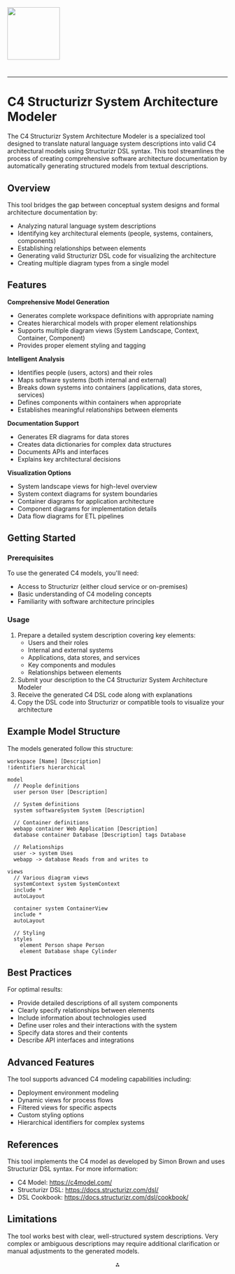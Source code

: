 <img src="https://r2cdn.perplexity.ai/pplx-full-logo-primary-dark%402x.png" class="logo" width="120"/>

# 

---

# C4 Structurizr System Architecture Modeler

The C4 Structurizr System Architecture Modeler is a specialized tool designed to translate natural language system descriptions into valid C4 architectural models using Structurizr DSL syntax. This tool streamlines the process of creating comprehensive software architecture documentation by automatically generating structured models from textual descriptions.

## Overview

This tool bridges the gap between conceptual system designs and formal architecture documentation by:

- Analyzing natural language system descriptions
- Identifying key architectural elements (people, systems, containers, components)
- Establishing relationships between elements
- Generating valid Structurizr DSL code for visualizing the architecture
- Creating multiple diagram types from a single model


## Features

**Comprehensive Model Generation**

- Generates complete workspace definitions with appropriate naming
- Creates hierarchical models with proper element relationships
- Supports multiple diagram views (System Landscape, Context, Container, Component)
- Provides proper element styling and tagging

**Intelligent Analysis**

- Identifies people (users, actors) and their roles
- Maps software systems (both internal and external)
- Breaks down systems into containers (applications, data stores, services)
- Defines components within containers when appropriate
- Establishes meaningful relationships between elements

**Documentation Support**

- Generates ER diagrams for data stores
- Creates data dictionaries for complex data structures
- Documents APIs and interfaces
- Explains key architectural decisions

**Visualization Options**

- System landscape views for high-level overview
- System context diagrams for system boundaries
- Container diagrams for application architecture
- Component diagrams for implementation details
- Data flow diagrams for ETL pipelines


## Getting Started

### Prerequisites

To use the generated C4 models, you'll need:

- Access to Structurizr (either cloud service or on-premises)
- Basic understanding of C4 modeling concepts
- Familiarity with software architecture principles


### Usage

1. Prepare a detailed system description covering key elements:
    - Users and their roles
    - Internal and external systems
    - Applications, data stores, and services
    - Key components and modules
    - Relationships between elements
2. Submit your description to the C4 Structurizr System Architecture Modeler
3. Receive the generated C4 DSL code along with explanations
4. Copy the DSL code into Structurizr or compatible tools to visualize your architecture

## Example Model Structure

The models generated follow this structure:

```
workspace [Name] [Description]
!identifiers hierarchical

model
  // People definitions
  user person User [Description]
  
  // System definitions
  system softwareSystem System [Description]
  
  // Container definitions
  webapp container Web Application [Description]
  database container Database [Description] tags Database
  
  // Relationships
  user -> system Uses
  webapp -> database Reads from and writes to

views
  // Various diagram views
  systemContext system SystemContext
  include *
  autoLayout
  
  container system ContainerView
  include *
  autoLayout
  
  // Styling
  styles
    element Person shape Person
    element Database shape Cylinder
```


## Best Practices

For optimal results:

- Provide detailed descriptions of all system components
- Clearly specify relationships between elements
- Include information about technologies used
- Define user roles and their interactions with the system
- Specify data stores and their contents
- Describe API interfaces and integrations


## Advanced Features

The tool supports advanced C4 modeling capabilities including:

- Deployment environment modeling
- Dynamic views for process flows
- Filtered views for specific aspects
- Custom styling options
- Hierarchical identifiers for complex systems


## References

This tool implements the C4 model as developed by Simon Brown and uses Structurizr DSL syntax. For more information:

- C4 Model: https://c4model.com/
- Structurizr DSL: https://docs.structurizr.com/dsl/
- DSL Cookbook: https://docs.structurizr.com/dsl/cookbook/


## Limitations

The tool works best with clear, well-structured system descriptions. Very complex or ambiguous descriptions may require additional clarification or manual adjustments to the generated models.

<div style="text-align: center">⁂</div>

[^1]: https://ppl-ai-file-upload.s3.amazonaws.com/web/direct-files/collection_efbac38f-95c8-441b-a701-1f98b06a9c9e/21e5188c-a233-4f87-b3fd-2f23e259a7d3/C4-Structurizr-DSL-Generation-System-Prompt.md

[^2]: https://ppl-ai-file-upload.s3.amazonaws.com/web/direct-files/collection_efbac38f-95c8-441b-a701-1f98b06a9c9e/b5002099-321a-4a49-882f-070552c5c9f6/example-Comprehensive-example-of-a-modern-e-commerce-system.c4.txt

[^3]: https://ppl-ai-file-upload.s3.amazonaws.com/web/direct-files/collection_efbac38f-95c8-441b-a701-1f98b06a9c9e/feea8a80-bd3d-490e-b842-4f27f20fd357/example-basic-syntax.c4.txt

